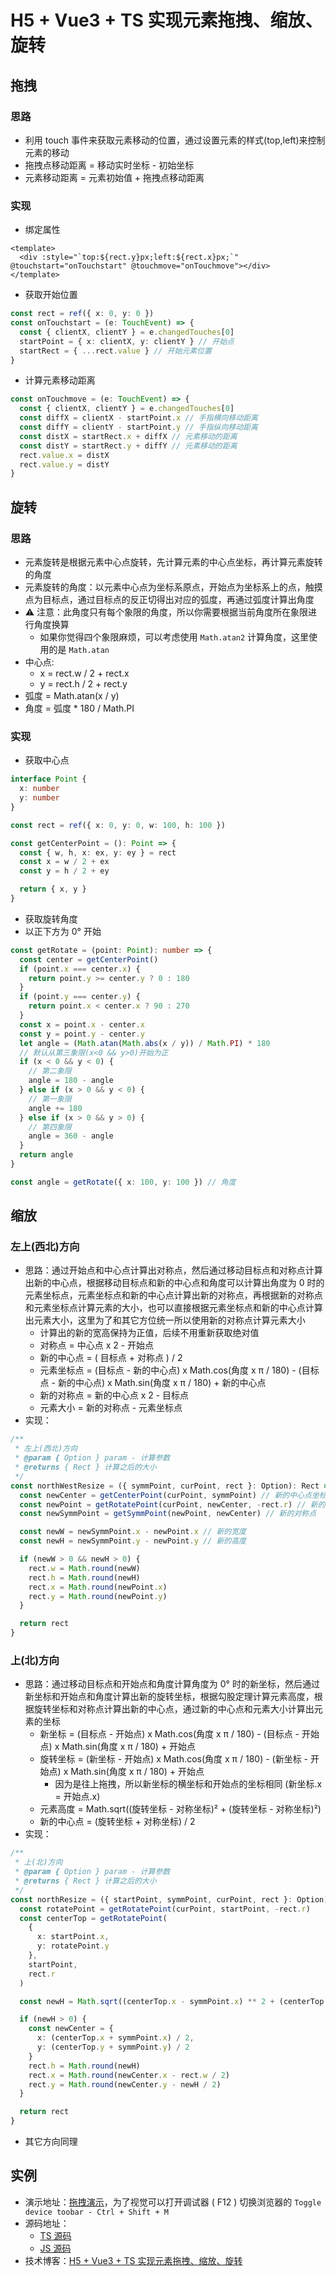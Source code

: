 # H5 + Vue3 + TS 实现元素拖拽、缩放、旋转

## 拖拽

### 思路

- 利用 touch 事件来获取元素移动的位置，通过设置元素的样式(top,left)来控制元素的移动
- 拖拽点移动距离 = 移动实时坐标 - 初始坐标
- 元素移动距离 = 元素初始值 + 拖拽点移动距离

### 实现

- 绑定属性

```vue
<template>
  <div :style="`top:${rect.y}px;left:${rect.x}px;`" @touchstart="onTouchstart" @touchmove="onTouchmove"></div>
</template>
```

- 获取开始位置

```ts
const rect = ref({ x: 0, y: 0 })
const onTouchstart = (e: TouchEvent) => {
  const { clientX, clientY } = e.changedTouches[0]
  startPoint = { x: clientX, y: clientY } // 开始点
  startRect = { ...rect.value } // 开始元素位置
}
```

- 计算元素移动距离

```ts
const onTouchmove = (e: TouchEvent) => {
  const { clientX, clientY } = e.changedTouches[0]
  const diffX = clientX - startPoint.x // 手指横向移动距离
  const diffY = clientY - startPoint.y // 手指纵向移动距离
  const distX = startRect.x + diffX // 元素移动的距离
  const distY = startRect.y + diffY // 元素移动的距离
  rect.value.x = distX
  rect.value.y = distY
}
```

## 旋转

### 思路

- 元素旋转是根据元素中心点旋转，先计算元素的中心点坐标，再计算元素旋转的角度
- 元素旋转的角度：以元素中心点为坐标系原点，开始点为坐标系上的点，触摸点为目标点，通过目标点的反正切得出对应的弧度，再通过弧度计算出角度
- ⚠ 注意：此角度只有每个象限的角度，所以你需要根据当前角度所在象限进行角度换算
  - 如果你觉得四个象限麻烦，可以考虑使用 `Math.atan2` 计算角度，这里使用的是 `Math.atan`
- 中心点:
  - x = rect.w / 2 + rect.x
  - y = rect.h / 2 + rect.y
- 弧度 = Math.atan(x / y)
- 角度 = 弧度 \* 180 / Math.PI

### 实现

- 获取中心点

```ts
interface Point {
  x: number
  y: number
}

const rect = ref({ x: 0, y: 0, w: 100, h: 100 })

const getCenterPoint = (): Point => {
  const { w, h, x: ex, y: ey } = rect
  const x = w / 2 + ex
  const y = h / 2 + ey

  return { x, y }
}
```

- 获取旋转角度
- 以正下方为 0° 开始

```ts
const getRotate = (point: Point): number => {
  const center = getCenterPoint()
  if (point.x === center.x) {
    return point.y >= center.y ? 0 : 180
  }
  if (point.y === center.y) {
    return point.x < center.x ? 90 : 270
  }
  const x = point.x - center.x
  const y = point.y - center.y
  let angle = (Math.atan(Math.abs(x / y)) / Math.PI) * 180
  // 默认从第三象限(x<0 && y>0)开始为正
  if (x < 0 && y < 0) {
    // 第二象限
    angle = 180 - angle
  } else if (x > 0 && y < 0) {
    // 第一象限
    angle += 180
  } else if (x > 0 && y > 0) {
    // 第四象限
    angle = 360 - angle
  }
  return angle
}

const angle = getRotate({ x: 100, y: 100 }) // 角度
```

## 缩放

### 左上(西北)方向

- 思路：通过开始点和中心点计算出对称点，然后通过移动目标点和对称点计算出新的中心点，根据移动目标点和新的中心点和角度可以计算出角度为 0 时的元素坐标点，元素坐标点和新的中心点计算出新的对称点，再根据新的对称点和元素坐标点计算元素的大小，也可以直接根据元素坐标点和新的中心点计算出元素大小，这里为了和其它方位统一所以使用新的对称点计算元素大小
  - 计算出的新的宽高保持为正值，后续不用重新获取绝对值
  - 对称点 = 中心点 x 2 - 开始点
  - 新的中心点 = ( 目标点 + 对称点 ) / 2
  - 元素坐标点 = (目标点 - 新的中心点) x Math.cos(角度 x π / 180) - (目标点 - 新的中心点) x Math.sin(角度 x π / 180) + 新的中心点
  - 新的对称点 = 新的中心点 x 2 - 目标点
  - 元素大小 = 新的对称点 - 元素坐标点
- 实现：

```ts
/**
 * 左上(西北)方向
 * @param { Option } param - 计算参数
 * @returns { Rect } 计算之后的大小
 */
const northWestResize = ({ symmPoint, curPoint, rect }: Option): Rect => {
  const newCenter = getCenterPoint(curPoint, symmPoint) // 新的中心点坐标
  const newPoint = getRotatePoint(curPoint, newCenter, -rect.r) // 新的坐标点
  const newSymmPoint = getSymmPoint(newPoint, newCenter) // 新的对称点

  const newW = newSymmPoint.x - newPoint.x // 新的宽度
  const newH = newSymmPoint.y - newPoint.y // 新的高度

  if (newW > 0 && newH > 0) {
    rect.w = Math.round(newW)
    rect.h = Math.round(newH)
    rect.x = Math.round(newPoint.x)
    rect.y = Math.round(newPoint.y)
  }

  return rect
}
```

### 上(北)方向

- 思路：通过移动目标点和开始点和角度计算角度为 0° 时的新坐标，然后通过新坐标和开始点和角度计算出新的旋转坐标，根据勾股定理计算元素高度，根据旋转坐标和对称点计算出新的中心点，通过新的中心点和元素大小计算出元素的坐标
  - 新坐标 = (目标点 - 开始点) x Math.cos(角度 x π / 180) - (目标点 - 开始点) x Math.sin(角度 x π / 180) + 开始点
  - 旋转坐标 = (新坐标 - 开始点) x Math.cos(角度 x π / 180) - (新坐标 - 开始点) x Math.sin(角度 x π / 180) + 开始点
    - 因为是往上拖拽，所以新坐标的横坐标和开始点的坐标相同 (新坐标.x = 开始点.x)
  - 元素高度 = Math.sqrt((旋转坐标 - 对称坐标)² + (旋转坐标 - 对称坐标)²)
  - 新的中心点 = (旋转坐标 + 对称坐标) / 2
- 实现：

```ts
/**
 * 上(北)方向
 * @param { Option } param - 计算参数
 * @returns { Rect } 计算之后的大小
 */
const northResize = ({ startPoint, symmPoint, curPoint, rect }: Option): Rect => {
  const rotatePoint = getRotatePoint(curPoint, startPoint, -rect.r)
  const centerTop = getRotatePoint(
    {
      x: startPoint.x,
      y: rotatePoint.y
    },
    startPoint,
    rect.r
  )

  const newH = Math.sqrt((centerTop.x - symmPoint.x) ** 2 + (centerTop.y - symmPoint.y) ** 2)

  if (newH > 0) {
    const newCenter = {
      x: (centerTop.x + symmPoint.x) / 2,
      y: (centerTop.y + symmPoint.y) / 2
    }
    rect.h = Math.round(newH)
    rect.x = Math.round(newCenter.x - rect.w / 2)
    rect.y = Math.round(newCenter.y - newH / 2)
  }

  return rect
}
```

- 其它方向同理

## 实例

- 演示地址：[拖拽演示](https://mineh5ui.biaov.cn/mobile.html#/doc/drag)，为了视觉可以打开调试器 ( F12 ) 切换浏览器的 `Toggle device toobar - Ctrl + Shift + M`
- 源码地址：
  - [TS 源码](https://github.com/biaov/mine-h5-ui/blob/main/packages/MeDrag/hooks.ts)
  - [JS 源码](https://github.com/biaov/mine-h5-ui/blob/v1/packages/MeDrag/index.vue)
- 技术博客：[H5 + Vue3 + TS 实现元素拖拽、缩放、旋转](http://wordpress.biaov.cn/blog/20.html)
